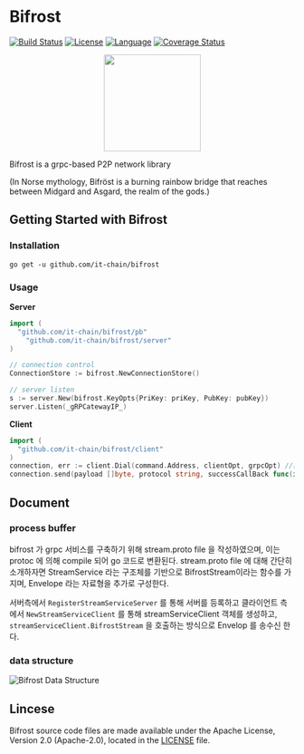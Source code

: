 # Bifrost
[![Build Status](https://travis-ci.org/it-chain/bifrost.svg?branch=master)](https://travis-ci.org/it-chain/bifrost)
[![License](https://img.shields.io/badge/License-Apache%202.0-blue.svg)](https://opensource.org/licenses/Apache-2.0)
[![Language](https://img.shields.io/badge/language-go-orange.svg)](https://golang.org)
[![Coverage Status](https://coveralls.io/repos/github/it-chain/bifrost/badge.svg?branch=master)](https://coveralls.io/github/it-chain/bifrost?branch=master)

<p align="center"><img src="./images/bifrost.jpeg" width="171px" height="171px"></p>



Bifrost is a grpc-based P2P network library

(In Norse mythology, Bifröst is a burning rainbow bridge that reaches between Midgard and Asgard, the realm of the gods.)
## Getting Started with Bifrost

### Installation

```
go get -u github.com/it-chain/bifrost
```

### Usage


**Server**
```Go
import (
  "github.com/it-chain/bifrost/pb"
	"github.com/it-chain/bifrost/server"
)

// connection control
ConnectionStore := bifrost.NewConnectionStore()

// server listen
s := server.New(bifrost.KeyOpts{PriKey: priKey, PubKey: pubKey})
server.Listen(_gRPCatewayIP_)
```

**Client**
```Go
import (
  "github.com/it-chain/bifrost/client"
)
connection, err := client.Dial(command.Address, clientOpt, grpcOpt) //흔히 cli 에서 이루어짐
connection.send(payload []byte, protocol string, successCallBack func(interface{}), errCallBack func(error)) //connection GrpcConnection
```

## Document
### process buffer
bifrost 가 grpc 서비스를 구축하기 위해 stream.proto file 을 작성하였으며, 이는 protoc 에 의해 compile 되어 go 코드로 변환된다.
stream.proto file 에 대해 간단히 소개하자면 StreamService 라는 구조체를 기반으로 BifrostStream이라는 함수를 가지며, Envelope 라는 자료형을 추가로 구성한다.

서버측에서 `RegisterStreamServiceServer` 를 통해 서버를 등록하고 클라이언트 측에서 `NewStreamServiceClient` 를 통해 streamServiceClient 객체를 생성하고, `streamServiceClient.BifrostStream` 을 호출하는 방식으로 Envelop 를 송수신 한다.

### data structure
![Bifrost Data Structure](./images/BifrostDataStructure.png)
## Lincese

Bifrost source code files are made available under the Apache License, Version 2.0 (Apache-2.0), located in the [LICENSE](LICENSE) file.
